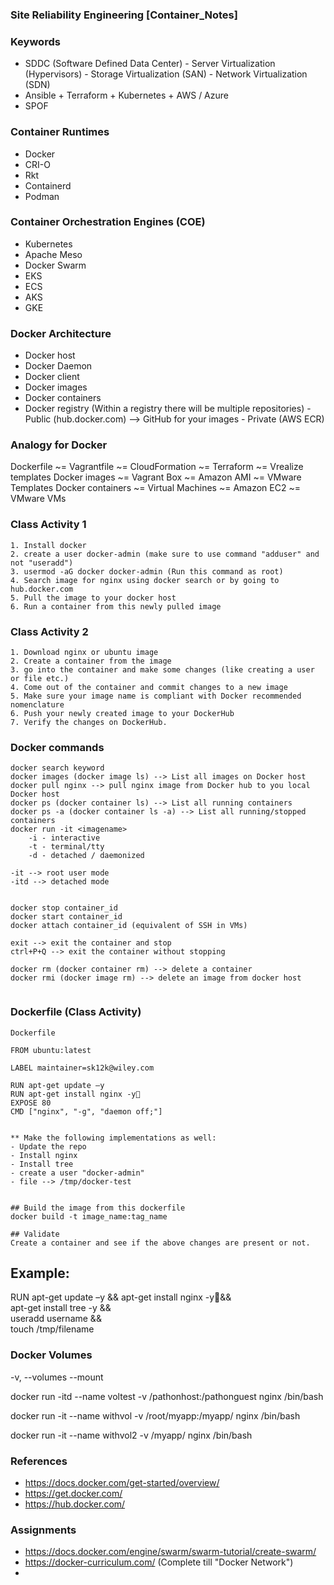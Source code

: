 ### ##########################
### Site Reliability Engineering [Container_Notes]
### ##########################


### Keywords
- SDDC (Software Defined Data Center)
      - Server Virtualization (Hypervisors)
      - Storage Virtualization (SAN)
      - Network Virtualization (SDN)
- Ansible + Terraform + Kubernetes + AWS / Azure
- SPOF
### Container Runtimes
- Docker
- CRI-O
- Rkt
- Containerd
- Podman


### Container Orchestration Engines (COE)
- Kubernetes
- Apache Meso
- Docker Swarm
- EKS
- ECS
- AKS
- GKE

### Docker Architecture
- Docker host
- Docker Daemon
- Docker client
- Docker images
- Docker containers
- Docker registry (Within a registry there will be multiple repositories)
      - Public (hub.docker.com) --> GitHub for your images
      - Private (AWS ECR)


### Analogy for Docker

Dockerfile ~= Vagrantfile ~= CloudFormation ~= Terraform ~= Vrealize templates
Docker images ~= Vagrant Box ~= Amazon AMI ~= VMware Templates
Docker containers ~= Virtual Machines ~= Amazon EC2 ~= VMware VMs


### Class Activity 1
````
1. Install docker
2. create a user docker-admin (make sure to use command "adduser" and not "useradd")
3. usermod -aG docker docker-admin (Run this command as root)
4. Search image for nginx using docker search or by going to hub.docker.com
5. Pull the image to your docker host
6. Run a container from this newly pulled image

````

### Class Activity 2
````
1. Download nginx or ubuntu image
2. Create a container from the image
3. go into the container and make some changes (like creating a user or file etc.)
4. Come out of the container and commit changes to a new image
5. Make sure your image name is compliant with Docker recommended nomenclature
6. Push your newly created image to your DockerHub
7. Verify the changes on DockerHub.
````

### Docker commands
````
docker search keyword
docker images (docker image ls) --> List all images on Docker host
docker pull nginx --> pull nginx image from Docker hub to you local Docker host
docker ps (docker container ls) --> List all running containers
docker ps -a (docker container ls -a) --> List all running/stopped containers
docker run -it <imagename>
    -i - interactive
    -t - terminal/tty
    -d - detached / daemonized

-it --> root user mode
-itd --> detached mode


docker stop container_id
docker start container_id
docker attach container_id (equivalent of SSH in VMs)

exit --> exit the container and stop
ctrl+P+Q --> exit the container without stopping

docker rm (docker container rm) --> delete a container
docker rmi (docker image rm) --> delete an image from docker host


````

### Dockerfile (Class Activity)

````
Dockerfile

FROM ubuntu:latest

LABEL maintainer=sk12k@wiley.com

RUN apt-get update –y
RUN apt-get install nginx -y
EXPOSE 80
CMD ["nginx", "-g", "daemon off;"]


** Make the following implementations as well:
- Update the repo
- Install nginx
- Install tree
- create a user "docker-admin"
- file --> /tmp/docker-test


## Build the image from this dockerfile
docker build -t image_name:tag_name

## Validate
Create a container and see if the above changes are present or not.

````

## Example:

RUN apt-get update –y && apt-get install nginx -y&& \
apt-get install tree -y && \
useradd username && \
touch /tmp/filename 


### Docker Volumes

-v, --volumes
--mount


docker run -itd --name voltest -v /pathonhost:/pathonguest nginx /bin/bash

docker run -it --name withvol -v /root/myapp:/myapp/ nginx /bin/bash


docker run -it --name withvol2 -v /myapp/ nginx /bin/bash




### References
- https://docs.docker.com/get-started/overview/
- https://get.docker.com/
- https://hub.docker.com/

### Assignments

- https://docs.docker.com/engine/swarm/swarm-tutorial/create-swarm/
- https://docker-curriculum.com/ (Complete till "Docker Network")
- 



